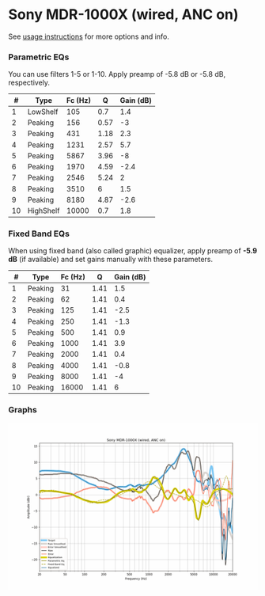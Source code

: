 # Sony MDR-1000X (wired, ANC on)
See [usage instructions](https://github.com/jaakkopasanen/AutoEq#usage) for more options and info.

### Parametric EQs
You can use filters 1-5 or 1-10. Apply preamp of -5.8 dB or -5.8 dB, respectively.

|   # | Type      |   Fc (Hz) |    Q |   Gain (dB) |
|-----|-----------|-----------|------|-------------|
|   1 | LowShelf  |       105 | 0.7  |         1.4 |
|   2 | Peaking   |       156 | 0.57 |        -3   |
|   3 | Peaking   |       431 | 1.18 |         2.3 |
|   4 | Peaking   |      1231 | 2.57 |         5.7 |
|   5 | Peaking   |      5867 | 3.96 |        -8   |
|   6 | Peaking   |      1970 | 4.59 |        -2.4 |
|   7 | Peaking   |      2546 | 5.24 |         2   |
|   8 | Peaking   |      3510 | 6    |         1.5 |
|   9 | Peaking   |      8180 | 4.87 |        -2.6 |
|  10 | HighShelf |     10000 | 0.7  |         1.8 |

### Fixed Band EQs
When using fixed band (also called graphic) equalizer, apply preamp of **-5.9 dB** (if available) and set gains manually with these parameters.

|   # | Type    |   Fc (Hz) |    Q |   Gain (dB) |
|-----|---------|-----------|------|-------------|
|   1 | Peaking |        31 | 1.41 |         1.5 |
|   2 | Peaking |        62 | 1.41 |         0.4 |
|   3 | Peaking |       125 | 1.41 |        -2.5 |
|   4 | Peaking |       250 | 1.41 |        -1.3 |
|   5 | Peaking |       500 | 1.41 |         0.9 |
|   6 | Peaking |      1000 | 1.41 |         3.9 |
|   7 | Peaking |      2000 | 1.41 |         0.4 |
|   8 | Peaking |      4000 | 1.41 |        -0.8 |
|   9 | Peaking |      8000 | 1.41 |        -4   |
|  10 | Peaking |     16000 | 1.41 |         6   |

### Graphs
![](./Sony%20MDR-1000X%20(wired,%20ANC%20on).png)

